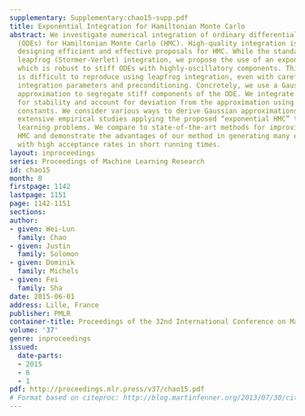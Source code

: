 ```yaml
---
supplementary: Supplementary:chao15-supp.pdf
title: Exponential Integration for Hamiltonian Monte Carlo
abstract: We investigate numerical integration of ordinary differential equations
  (ODEs) for Hamiltonian Monte Carlo (HMC). High-quality integration is crucial for
  designing efficient and effective proposals for HMC. While the standard method is
  leapfrog (Stormer-Verlet) integration, we propose the use of an exponential integrator,
  which is robust to stiff ODEs with highly-oscillatory components. This oscillation
  is difficult to reproduce using leapfrog integration, even with carefully selected
  integration parameters and preconditioning. Concretely, we use a Gaussian distribution
  approximation to segregate stiff components of the ODE. We integrate this term analytically
  for stability and account for deviation from the approximation using variation of
  constants. We consider various ways to derive Gaussian approximations and conduct
  extensive empirical studies applying the proposed “exponential HMC” to several benchmarked
  learning problems. We compare to state-of-the-art methods for improving leapfrog
  HMC and demonstrate the advantages of our method in generating many effective samples
  with high acceptance rates in short running times.
layout: inproceedings
series: Proceedings of Machine Learning Research
id: chao15
month: 0
firstpage: 1142
lastpage: 1151
page: 1142-1151
sections: 
author:
- given: Wei-Lun
  family: Chao
- given: Justin
  family: Solomon
- given: Dominik
  family: Michels
- given: Fei
  family: Sha
date: 2015-06-01
address: Lille, France
publisher: PMLR
container-title: Proceedings of the 32nd International Conference on Machine Learning
volume: '37'
genre: inproceedings
issued:
  date-parts:
  - 2015
  - 6
  - 1
pdf: http://proceedings.mlr.press/v37/chao15.pdf
# Format based on citeproc: http://blog.martinfenner.org/2013/07/30/citeproc-yaml-for-bibliographies/
---
```

